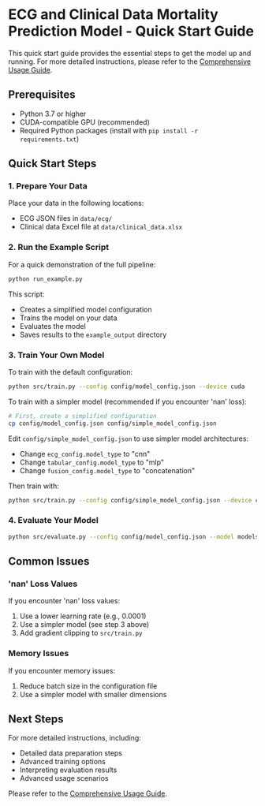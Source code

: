 # ECG and Clinical Data Mortality Prediction Model - Quick Start Guide

This quick start guide provides the essential steps to get the model up and running. For more detailed instructions, please refer to the [Comprehensive Usage Guide](USAGE_GUIDE.md).

## Prerequisites

- Python 3.7 or higher
- CUDA-compatible GPU (recommended)
- Required Python packages (install with `pip install -r requirements.txt`)

## Quick Start Steps

### 1. Prepare Your Data

Place your data in the following locations:
- ECG JSON files in `data/ecg/`
- Clinical data Excel file at `data/clinical_data.xlsx`

### 2. Run the Example Script

For a quick demonstration of the full pipeline:

```bash
python run_example.py
```

This script:
- Creates a simplified model configuration
- Trains the model on your data
- Evaluates the model
- Saves results to the `example_output` directory

### 3. Train Your Own Model

To train with the default configuration:

```bash
python src/train.py --config config/model_config.json --device cuda
```

To train with a simpler model (recommended if you encounter 'nan' loss):

```bash
# First, create a simplified configuration
cp config/model_config.json config/simple_model_config.json
```

Edit `config/simple_model_config.json` to use simpler model architectures:
- Change `ecg_config.model_type` to "cnn"
- Change `tabular_config.model_type` to "mlp"
- Change `fusion_config.model_type` to "concatenation"

Then train with:

```bash
python src/train.py --config config/simple_model_config.json --device cuda
```

### 4. Evaluate Your Model

```bash
python src/evaluate.py --config config/model_config.json --model models/model_fold_1.pt --output results --device cuda
```

## Common Issues

### 'nan' Loss Values

If you encounter 'nan' loss values:

1. Use a lower learning rate (e.g., 0.0001)
2. Use a simpler model (see step 3 above)
3. Add gradient clipping to `src/train.py`

### Memory Issues

If you encounter memory issues:

1. Reduce batch size in the configuration file
2. Use a simpler model with smaller dimensions

## Next Steps

For more detailed instructions, including:
- Detailed data preparation steps
- Advanced training options
- Interpreting evaluation results
- Advanced usage scenarios

Please refer to the [Comprehensive Usage Guide](USAGE_GUIDE.md).